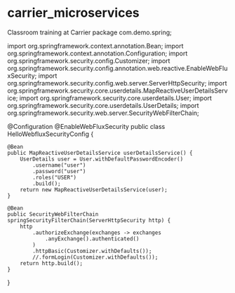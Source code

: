 # carrier_microservices
 Classroom training at Carrier
package com.demo.spring;

import org.springframework.context.annotation.Bean;
import org.springframework.context.annotation.Configuration;
import org.springframework.security.config.Customizer;
import org.springframework.security.config.annotation.web.reactive.EnableWebFluxSecurity;
import org.springframework.security.config.web.server.ServerHttpSecurity;
import org.springframework.security.core.userdetails.MapReactiveUserDetailsService;
import org.springframework.security.core.userdetails.User;
import org.springframework.security.core.userdetails.UserDetails;
import org.springframework.security.web.server.SecurityWebFilterChain;

@Configuration
@EnableWebFluxSecurity
public class HelloWebfluxSecurityConfig {

	@Bean
	public MapReactiveUserDetailsService userDetailsService() {
		UserDetails user = User.withDefaultPasswordEncoder()
			.username("user")
			.password("user")
			.roles("USER")
			.build();
		return new MapReactiveUserDetailsService(user);
	}

	@Bean
	public SecurityWebFilterChain springSecurityFilterChain(ServerHttpSecurity http) {
		http
			.authorizeExchange(exchanges -> exchanges
			    .anyExchange().authenticated()
			)
			.httpBasic(Customizer.withDefaults());
			//.formLogin(Customizer.withDefaults());
		return http.build();
	}
}